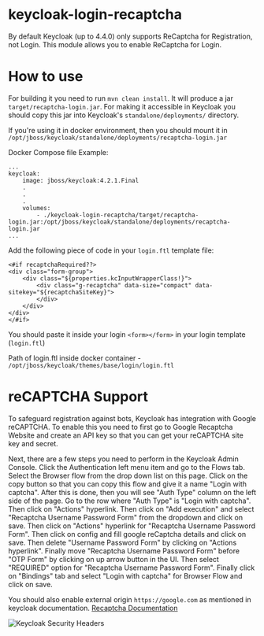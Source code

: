 # keycloak-login-recaptcha

By default Keycloak (up to 4.4.0) only supports ReCaptcha for Registration, not Login. This module
allows you to enable ReCaptcha for Login.

#		How to use
For building it you need to run `mvn clean install`. It will produce a jar `target/recaptcha-login.jar`.
For making it accessible in Keycloak you should copy this jar into Keycloak's `standalone/deployments/` directory.

If you're using it in docker environment, then you should mount it in `/opt/jboss/keycloak/standalone/deployments/recaptcha-login.jar`

Docker Compose file Example:
```
...
keycloak:
	image: jboss/keycloak:4.2.1.Final
	.
	.
	.
	volumes:
		- ./keycloak-login-recaptcha/target/recaptcha-login.jar:/opt/jboss/keycloak/standalone/deployments/recaptcha-login.jar
...
```
Add the following piece of code in your `login.ftl` template file:
```
<#if recaptchaRequired??>
<div class="form-group">
	<div class="${properties.kcInputWrapperClass!}">
		<div class="g-recaptcha" data-size="compact" data-sitekey="${recaptchaSiteKey}">			
		</div>
	</div>
</div>
</#if>
```
You should paste it inside your login `<form></form>` in your login template (`login.ftl`)

Path of login.ftl inside docker container - `/opt/jboss/keycloak/themes/base/login/login.ftl`



# reCAPTCHA Support

To safeguard registration against bots, Keycloak has integration with Google reCAPTCHA. To enable this you need to first go to Google Recaptcha Website and create an API key so that you can get your reCAPTCHA site key and secret.

Next, there are a few steps you need to perform in the Keycloak Admin Console. Click the Authentication left menu item and go to the Flows tab. Select the Browser flow from the drop down list on this page. Click on the copy button 
so that you can copy this flow and give it a name "Login with captcha". After this is done, then you will see "Auth Type" column on the left side of the page. Go to the row where "Auth Type" is "Login with captcha". Then click on 
"Actions" hyperlink. Then click on "Add execution" and select "Recaptcha Username Password Form" from the dropdown and click on save. Then click on "Actions" hyperlink for "Recaptcha Username Password Form". Then click on config and 
fill google reCaptcha details and click on save. Then delete "Username Password Form" by clicking on "Actions hyperlink". Finally move "Recaptcha Username Password Form" before "OTP Form" by clicking on up arrow button in the UI. 
Then select "REQUIRED" option for "Recaptcha Username Password Form". Finally click on "Bindings" tab and select "Login with captcha" for Browser Flow and click on save.

You should also enable external origin `https://google.com` as mentioned in keycloak documentation.  [Recaptcha Documentation](https://www.keycloak.org/docs/latest/server_admin/index.html#_recaptcha)

![Keycloak Security Headers](https://www.keycloak.org/docs/latest/server_admin/keycloak-images/security-headers.png)

